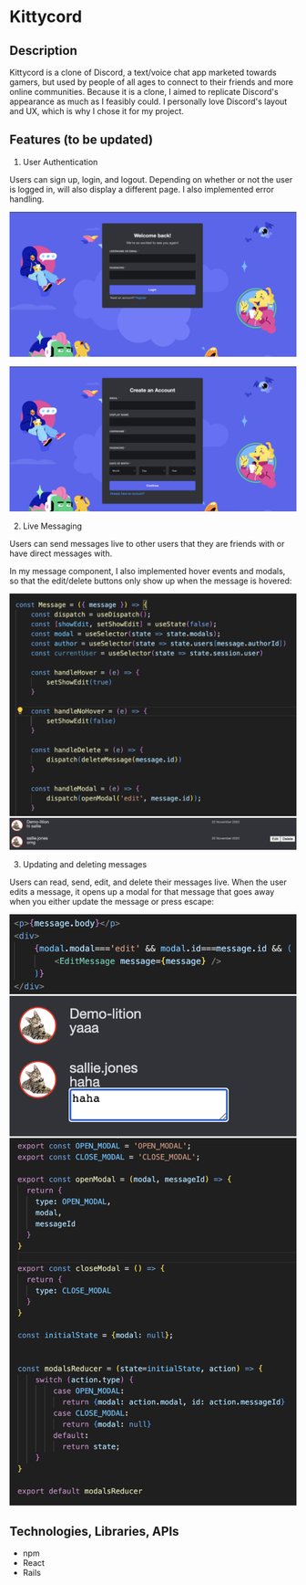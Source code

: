 # Kittycord

## Description
Kittycord is a clone of Discord, a text/voice chat app marketed towards gamers, but used by people of all ages to connect to their friends and more online communities. Because it is a clone, I aimed to replicate Discord's appearance as much as I feasibly could. I personally love Discord's layout and UX, which is why I chose it for my project.

## Features (to be updated)
1. User Authentication

Users can sign up, login, and logout. Depending on whether or not the user is logged in, will also display a different page. I also implemented error handling.

![Login screen](./login.png)

![Signup screen](./signup.png)

2. Live Messaging

Users can send messages live to other users that they are friends with or have direct messages with. 

In my message component, I also implemented hover events and modals, so that the edit/delete buttons only show up when the message is hovered:

![Message component](./message.png)
![Message hover comparison](./hover.png)

3. Updating and deleting messages

Users can read, send, edit, and delete their messages live. When the user edits a message, it opens up a modal for that message that goes away when you either update the message or press escape:

![Modal component](./modal.png)
![Open modal](./modalexample.png)
![Modals reducer](./modalsreducer.png)

## Technologies, Libraries, APIs
- npm 
- React
- Rails

